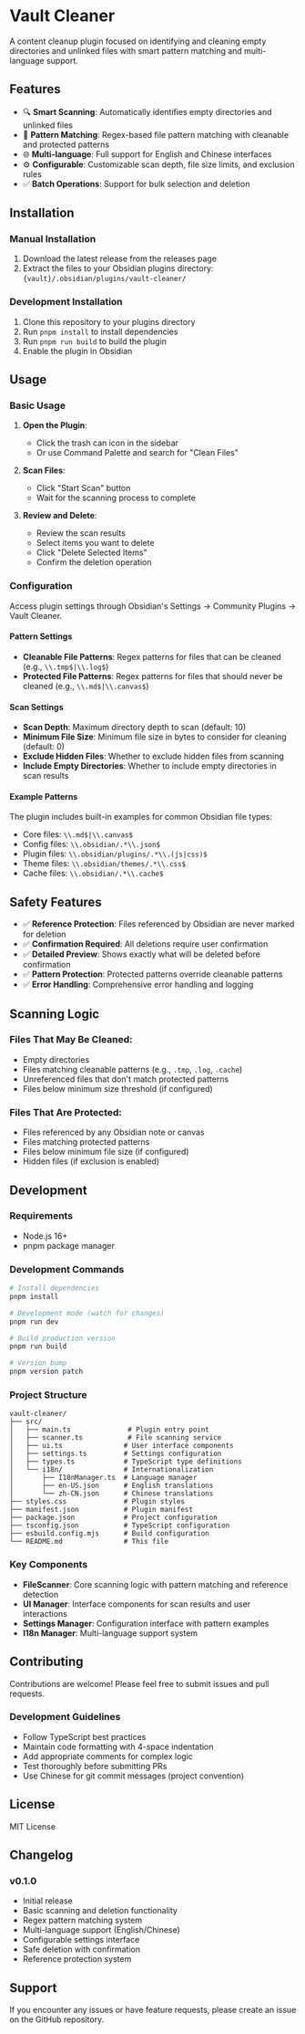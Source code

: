 # Vault Cleaner

A content cleanup plugin focused on identifying and cleaning empty directories and unlinked files with smart pattern matching and multi-language support.

## Features

- 🔍 **Smart Scanning**: Automatically identifies empty directories and unlinked files
- 🎯 **Pattern Matching**: Regex-based file pattern matching with cleanable and protected patterns
- 🌐 **Multi-language**: Full support for English and Chinese interfaces
- ⚙️ **Configurable**: Customizable scan depth, file size limits, and exclusion rules
- ✅ **Batch Operations**: Support for bulk selection and deletion

## Installation

### Manual Installation

1. Download the latest release from the releases page
2. Extract the files to your Obsidian plugins directory: `{vault}/.obsidian/plugins/vault-cleaner/`

### Development Installation

1. Clone this repository to your plugins directory
2. Run `pnpm install` to install dependencies
3. Run `pnpm run build` to build the plugin
4. Enable the plugin in Obsidian

## Usage

### Basic Usage

1. **Open the Plugin**:
   - Click the trash can icon in the sidebar
   - Or use Command Palette and search for "Clean Files"

2. **Scan Files**:
   - Click "Start Scan" button
   - Wait for the scanning process to complete

3. **Review and Delete**:
   - Review the scan results
   - Select items you want to delete
   - Click "Delete Selected Items"
   - Confirm the deletion operation

### Configuration

Access plugin settings through Obsidian's Settings → Community Plugins → Vault Cleaner.

#### Pattern Settings

- **Cleanable File Patterns**: Regex patterns for files that can be cleaned (e.g., `\\.tmp$|\\.log$`)
- **Protected File Patterns**: Regex patterns for files that should never be cleaned (e.g., `\\.md$|\\.canvas$`)

#### Scan Settings

- **Scan Depth**: Maximum directory depth to scan (default: 10)
- **Minimum File Size**: Minimum file size in bytes to consider for cleaning (default: 0)
- **Exclude Hidden Files**: Whether to exclude hidden files from scanning
- **Include Empty Directories**: Whether to include empty directories in scan results

#### Example Patterns

The plugin includes built-in examples for common Obsidian file types:
- Core files: `\\.md$|\\.canvas$`
- Config files: `\\.obsidian/.*\\.json$`
- Plugin files: `\\.obsidian/plugins/.*\\.(js|css)$`
- Theme files: `\\.obsidian/themes/.*\\.css$`
- Cache files: `\\.obsidian/.*\\.cache$`

## Safety Features

- ✅ **Reference Protection**: Files referenced by Obsidian are never marked for deletion
- ✅ **Confirmation Required**: All deletions require user confirmation
- ✅ **Detailed Preview**: Shows exactly what will be deleted before confirmation
- ✅ **Pattern Protection**: Protected patterns override cleanable patterns
- ✅ **Error Handling**: Comprehensive error handling and logging

## Scanning Logic

### Files That May Be Cleaned:
- Empty directories
- Files matching cleanable patterns (e.g., `.tmp`, `.log`, `.cache`)
- Unreferenced files that don't match protected patterns
- Files below minimum size threshold (if configured)

### Files That Are Protected:
- Files referenced by any Obsidian note or canvas
- Files matching protected patterns
- Files below minimum file size (if configured)
- Hidden files (if exclusion is enabled)

## Development

### Requirements

- Node.js 16+
- pnpm package manager

### Development Commands

```bash
# Install dependencies
pnpm install

# Development mode (watch for changes)
pnpm run dev

# Build production version
pnpm run build

# Version bump
pnpm version patch
```

### Project Structure

```
vault-cleaner/
├── src/
│   ├── main.ts              # Plugin entry point
│   ├── scanner.ts           # File scanning service
│   ├── ui.ts               # User interface components
│   ├── settings.ts         # Settings configuration
│   ├── types.ts            # TypeScript type definitions
│   └── i18n/               # Internationalization
│       ├── I18nManager.ts  # Language manager
│       ├── en-US.json      # English translations
│       └── zh-CN.json      # Chinese translations
├── styles.css              # Plugin styles
├── manifest.json           # Plugin manifest
├── package.json            # Project configuration
├── tsconfig.json           # TypeScript configuration
├── esbuild.config.mjs      # Build configuration
└── README.md               # This file
```

### Key Components

- **FileScanner**: Core scanning logic with pattern matching and reference detection
- **UI Manager**: Interface components for scan results and user interactions
- **Settings Manager**: Configuration interface with pattern examples
- **I18n Manager**: Multi-language support system

## Contributing

Contributions are welcome! Please feel free to submit issues and pull requests.

### Development Guidelines

- Follow TypeScript best practices
- Maintain code formatting with 4-space indentation
- Add appropriate comments for complex logic
- Test thoroughly before submitting PRs
- Use Chinese for git commit messages (project convention)

## License

MIT License

## Changelog

### v0.1.0
- Initial release
- Basic scanning and deletion functionality
- Regex pattern matching system
- Multi-language support (English/Chinese)
- Configurable settings interface
- Safe deletion with confirmation
- Reference protection system

## Support

If you encounter any issues or have feature requests, please create an issue on the GitHub repository.